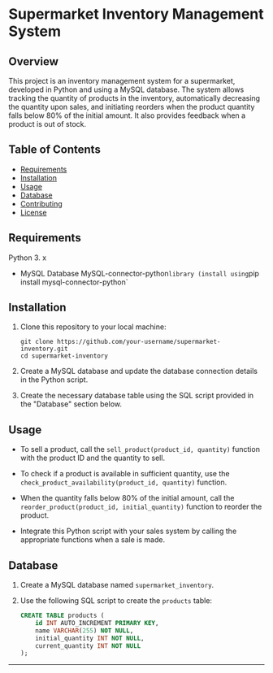 
# Supermarket Inventory Management System

## Overview

This project is an inventory management system for a supermarket, developed in Python and using a MySQL database. The system allows tracking the quantity of products in the inventory, automatically decreasing the quantity upon sales, and initiating reorders when the product quantity falls below 80% of the initial amount. It also provides feedback when a product is out of stock.

## Table of Contents

- [Requirements](#requirements)
- [Installation](#installation)
- [Usage](#usage)
- [Database](#database)
- [Contributing](#contributing)
- [License](#license)

## Requirements
Python 3. x
- MySQL Database
MySQL-connector-python` library (install using `pip install mysql-connector-python`

## Installation

1. Clone this repository to your local machine:

   ```shell
   git clone https://github.com/your-username/supermarket-inventory.git
   cd supermarket-inventory
   ```

2. Create a MySQL database and update the database connection details in the Python script.

3. Create the necessary database table using the SQL script provided in the "Database" section below.

## Usage

- To sell a product, call the `sell_product(product_id, quantity)` function with the product ID and the quantity to sell.

- To check if a product is available in sufficient quantity, use the `check_product_availability(product_id, quantity)` function.

- When the quantity falls below 80% of the initial amount, call the `reorder_product(product_id, initial_quantity)` function to reorder the product.

- Integrate this Python script with your sales system by calling the appropriate functions when a sale is made.

## Database

1. Create a MySQL database named `supermarket_inventory`.

2. Use the following SQL script to create the `products` table:

   ```sql
   CREATE TABLE products (
       id INT AUTO_INCREMENT PRIMARY KEY,
       name VARCHAR(255) NOT NULL,
       initial_quantity INT NOT NULL,
       current_quantity INT NOT NULL
   );
   ```



---
